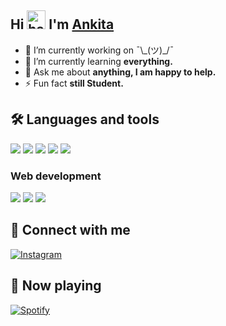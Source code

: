 ## Hi <img src="https://raw.githubusercontent.com/MartinHeinz/MartinHeinz/master/wave.gif" alt="hand wave" width="30"/> I'm [Ankita](https://github.com/AnkitaKode) 


- 🔭 I’m currently working on ¯\\\_(ツ)\_/¯
- 🌱 I’m currently learning **everything.**
- 💬 Ask me about **anything, I am happy to help.**
- ⚡ Fun fact **still Student.**

## 🛠️ Languages and tools

<a href="#"><img src="https://img.icons8.com/?size=48&id=40669&format=png"/></a>
<a href="#"><img src="https://img.icons8.com/?size=48&id=40670&format=png"/></a>
<a href="#"><img src="https://img.icons8.com/?size=50&id=13679&format=png"/></a>
<a href="#"><img src="https://img.icons8.com/fluency/48/null/python.png"/></a>
<a href="#"><img src="https://img.icons8.com/fluency/48/null/javascript.png"/></a>

### Web development
<a href="#"><img src="https://img.icons8.com/fluency/48/null/html-5.png"/></a>
<a href="#"><img src="https://img.icons8.com/fluency/48/null/css3.png"/></a>
<a href="#"><img src="https://img.icons8.com/external-tal-revivo-color-tal-revivo/48/null/external-react-a-javascript-library-for-building-user-interfaces-logo-color-tal-revivo.png"/></a>




## 🔗 Connect with me
<a href="https://www.instagram.com/ankiita.ak" target="_blank"><img src="https://img.icons8.com/fluency/48/000000/instagram-new.png" alt="Instagram"></a>

## 🎵 Now playing
<a href="https://spotify.com/" target="_blank" alt="Spotify now playing"><img src="https://novatorem.vercel.app/api/spotify" alt="Spotify"></a>

